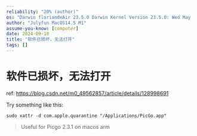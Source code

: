 ```yaml
---
reliability: "20% (author)"
os: "Darwin floriandeAir 23.5.0 Darwin Kernel Version 23.5.0: Wed May  1 20:16:51 PDT 2024; root:xnu-10063.121.3~5/RELEASE_ARM64_T8103 arm64"
author: "Julyfun MacOS14.5 M1"
assume-you-know: [computer]
date: 2024-09-10
title: "软件已损坏，无法打开"
tags: []
---
```


# 软件已损坏，无法打开

ref: https://blog.csdn.net/m0_49562857/article/details/128998691

Try something like this:

```
sudo xattr -d com.apple.quarantine "/Applications/PicGo.app"
```

> Useful for Picgo 2.3.1 on macos arm

